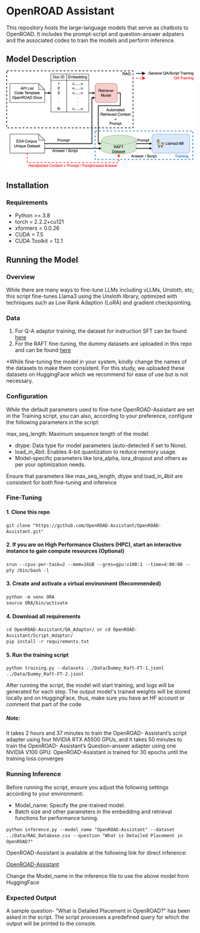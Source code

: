 # OpenROAD Assistant
This repository hosts the large-language models that serve as chatbots to OpenROAD. 
It includes the prompt-script and question-answer adpaters and the associated codes to train the models and perform inference. 



## Model Description

![Model Architecture](Images/Model_Architecture.png)

## Installation
### Requirements
- Python >= 3.8
- torch = 2.2.2+cu121
- xformers < 0.0.26
- CUDA = 7.5
- CUDA Toolkit = 12.1


## Running the Model
### Overview
While there are many ways to fine-tune LLMs including vLLMs, Unsloth, etc; this script fine-tunes Llama3 using the Unsloth library, optimized with techniques such as Low Rank Adaption (LoRA) and gradient checkpointing.

### Data
1) For Q-A adaptor training, the dataset for instruction SFT can be found [here](https://huggingface.co/datasets/Open-Orca/SlimOrca)
2) For the  RAFT fine-tuning, the dummy datasets are uploaded in this repo and can be found [here](https://github.com/OpenROAD-Assistant/OpenROAD-Assistant/tree/main/Data)

*While fine-tuning the model in your system, kindly change the names of the datasets to make them consistent. For this study, we uploaded these datasets on HuggingFace which we recommend for ease of use but is not necessary.


### Configuration

While the default parameters used to fine-tune OpenROAD-Assistant are set in the Training script, you can also, according to your preference, configure the following parameters in the script:

max_seq_length: Maximum sequence length of the model.
- dtype: Data type for model parameters (auto-detected if set to None).
- load_in_4bit: Enables 4-bit quantization to reduce memory usage.
- Model-specific parameters like lora_alpha, lora_dropout and others as per your optimization needs.

Ensure that parameters like max_seq_length, dtype and load_in_4bit are consistent for both fine-tuning and inference

### Fine-Tuning

#### 1. Clone this repo
```
git clone "https://github.com/OpenROAD-Assistant/OpenROAD-Assistant.git"
```
#### 2. If you are on High Performance Clusters (HPC), start an interactive instance to gain compute resources (Optional)
```
srun --cpus-per-task=2 --mem=16GB --gres=gpu:v100:1 --time=4:00:00 --pty /bin/bash -l
```
#### 3. Create and activate a virtual environment (Recommended)
```
python -m venv ORA
source ORA/bin/activate
```
#### 4. Download all requirements 
```
cd OpenROAD-Assistant/QA_Adaptor/ or cd OpenROAD-Assistant/Script_Adaptor/
pip install -r requirements.txt
```
#### 5. Run the training script
```
python training.py --datasets ../Data/Dummy_Raft-FT-1.jsonl ../Data/Dummy_Raft-FT-2.jsonl
```
After running the script, the model will start training, and logs will be generated for each step. The output model's trained weights will be stored locally and on HuggingFace, thus, make sure you have an HF account or comment that part of the code

##### Note:
 It takes 2 hours and 37 minutes to train the OpenROAD- Assistant’s script adapter using four NVIDIA RTX A5500 GPUs, and it takes 50 minutes to train the OpenROAD- Assistant’s Question-answer adapter using one NVIDIA V100 GPU. OpenROAD-Assistant is trained for 30 epochs until the training loss converges


### Running Inference
Before running the script, ensure you adjust the following settings according to your environment:
- Model_name: Specify the pre-trained model.
- Batch size and other parameters in the embedding and retrieval functions for performance tuning.

```
python inference.py --model_name "OpenROAD-Assistant" --dataset ../Data/RAG_Database.csv --question "What is Detailed Placement in OpenROAD?"
```

OpenROAD-Assistant is available at the following link for direct inference:

[OpenROAD-Assistant](https://huggingface.co/Utsav2001/OR-QA-Adaptor)

Change the Model_name in the inference file to use the above model from HuggingFace


### Expected Output

A sample question- "What is Detailed Placement in OpenROAD?" has been asked in the script. The script processes a predefined query for which the output will be printed to the console.


